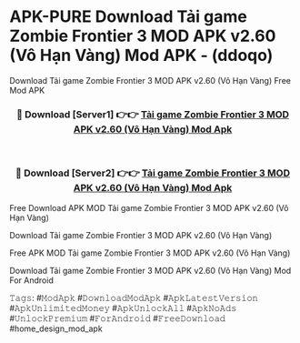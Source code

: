 # APK-PURE Download Tải game Zombie Frontier 3 MOD APK v2.60 (Vô Hạn Vàng) Mod APK - (ddoqo)
Download Tải game Zombie Frontier 3 MOD APK v2.60 (Vô Hạn Vàng) Free Mod APK

<div align="center">
<h3>🔴 Download [Server1] 👉👉 <a href="https://apk-comot.site?title=Tải_game_Zombie_Frontier_3_MOD_APK_v2.60_(Vô_Hạn_Vàng)">Tải game Zombie Frontier 3 MOD APK v2.60 (Vô Hạn Vàng) Mod Apk</a></h3><br>

<h3>🔴 Download [Server2] 👉👉 <a href="https://apk-comot.site?title=Tải_game_Zombie_Frontier_3_MOD_APK_v2.60_(Vô_Hạn_Vàng)">Tải game Zombie Frontier 3 MOD APK v2.60 (Vô Hạn Vàng) Mod Apk</a></h3>
</div>


Free Download APK MOD Tải game Zombie Frontier 3 MOD APK v2.60 (Vô Hạn Vàng)

Download Tải game Zombie Frontier 3 MOD APK v2.60 (Vô Hạn Vàng) 

Free APK MOD Tải game Zombie Frontier 3 MOD APK v2.60 (Vô Hạn Vàng) 

Download Tải game Zombie Frontier 3 MOD APK v2.60 (Vô Hạn Vàng) Mod For Android

𝚃𝚊𝚐𝚜: #𝙼𝚘𝚍𝙰𝚙𝚔 #𝙳𝚘𝚠𝚗𝚕𝚘𝚊𝚍𝙼𝚘𝚍𝙰𝚙𝚔 #𝙰𝚙𝚔𝙻𝚊𝚝𝚎𝚜𝚝𝚅𝚎𝚛𝚜𝚒𝚘𝚗 #𝙰𝚙𝚔𝚄𝚗𝚕𝚒𝚖𝚒𝚝𝚎𝚍𝙼𝚘𝚗𝚎𝚢 #𝙰𝚙𝚔𝚄𝚗𝚕𝚘𝚌𝚔𝙰𝚕𝚕 #𝙰𝚙𝚔𝙽𝚘𝙰𝚍𝚜 #𝚄𝚗𝚕𝚘𝚌𝚔𝙿𝚛𝚎𝚖𝚒𝚞𝚖 #𝙵𝚘𝚛𝙰𝚗𝚍𝚛𝚘𝚒𝚍 #𝙵𝚛𝚎𝚎𝙳𝚘𝚠𝚗𝚕𝚘𝚊𝚍 #home_design_mod_apk